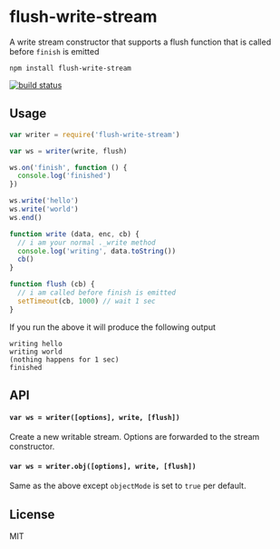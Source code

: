 # flush-write-stream

A write stream constructor that supports a flush function that is called before `finish` is emitted

```
npm install flush-write-stream
```

[![build status](http://img.shields.io/travis/mafintosh/flush-write-stream.svg?style=flat)](http://travis-ci.org/mafintosh/flush-write-stream)

## Usage

``` js
var writer = require('flush-write-stream')

var ws = writer(write, flush)

ws.on('finish', function () {
  console.log('finished')
})

ws.write('hello')
ws.write('world')
ws.end()

function write (data, enc, cb) {
  // i am your normal ._write method
  console.log('writing', data.toString())
  cb()
}

function flush (cb) {
  // i am called before finish is emitted
  setTimeout(cb, 1000) // wait 1 sec
}
```

If you run the above it will produce the following output

```
writing hello
writing world
(nothing happens for 1 sec)
finished
```

## API

#### `var ws = writer([options], write, [flush])`

Create a new writable stream. Options are forwarded to the stream constructor.

#### `var ws = writer.obj([options], write, [flush])`

Same as the above except `objectMode` is set to `true` per default.

## License

MIT
